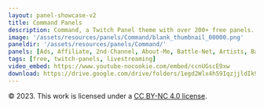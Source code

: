 ```yaml
---
layout: panel-showcase-v2 
title: Command Panels 
description: Command, a Twitch Panel theme with over 200+ free panels. 
image: '/assets/resources/panels/Command/blank_thumbnail_00000.png'
paneldir: '/assets/resources/panels/Command/'
panels: [Ads, Affiliate, 2nd-Channel, About-Me, Battle-Net, Artists, Background, ArtStation, Birthday, BTTV, Calendar, Blog, Charity, Chat-Rules, Clips, Channel-Points, Emotes, Fanmail, Donate, Editor, Friends, Games, Gear, FAQ, Hardware, Hive, Hall-of-Fame, Hall-of-Shame, Ko-Fi, Languages, Leaderboard, Links, Music, Mastadon, Merch, Mods, New-Channel, P.O, Partners, My-Shop, Sponsorships, Subscribe, Support, TikTok, Perks, Playlist, Pronouns, Rules]
tags: [free, twitch-panels, livestreaming]
video_embed: https://www.youtube-nocookie.com/embed/ccnUGscE9xw
download: https://drive.google.com/drive/folders/1egd2Wlx4h59IqzjjldIk9oW6gd-iafzG?usp=share_link
---
```


© 2023. This work is licensed under a [CC BY-NC 4.0 license](https://creativecommons.org/licenses/by-nc/4.0/).
